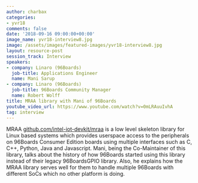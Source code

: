 ```yaml
---
author: charbax
categories:
- yvr18
comments: false
date: '2018-09-16 09:00:00+00:00'
image_name: yvr18-interview8.jpg
image: /assets/images/featured-images/yvr18-interview8.jpg
layout: resource-post
session_track: Interview
speakers:
- company: Linaro (96Boards)
  job-title: Applications Engineer
  name: Mani Sarup
- company: Linaro (96Boards)
  job-title: 96Boards Community Manager
  name: Robert Wolff
title: MRAA library with Mani of 96Boards
youtube_video_url: https://www.youtube.com/watch?v=0mLRAuuIvhA
tag: interview
---
```

MRAA [github.com/intel-iot-devkit/mraa](https://github.com/intel-iot-devkit/mraa) is a low level skeleton library for Linux based systems which provides userspace access to the peripherals on 96Boards Consumer Edition boards using multiple interfaces such as C, C++, Python, Java and Javascript. Mani, being the Co-Maintainer of this library, talks about the history of how 96Boards started using this library instead of their legacy 96BoardsGPIO library. Also, he explains how the MRAA library serves well for them to handle multiple 96Boards with different SoCs which no other platform is doing.
